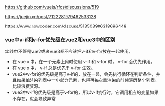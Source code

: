 https://github.com/vuejs/rfcs/discussions/519

https://juejin.cn/post/7122281979462533128

https://www.nowcoder.com/discuss/513503986318696448

### vue中v-if和v-for优先级在vue2和vue3中的区别

实践中不管是vue2或者vue3都不应该把v-if和v-for放在一起使用。

* 在 vue x 中，在一个元素上同时使用 v-if 和 v-for 时， v-for 会优先作用。
* 在 vue x 中， v-if 总是优先于 v-for 生效。
* vue2中v-for的优先级是高于v-if的，放在一起，会先执行循环在判断条件，并且如果值渲染列表中一小部分元素，也得再每次重渲染的时候遍历整个列表，比较浪费资源。
* vue3中v-if的优先级是高于v-for的，所以v-if执行时，它调用相应的变量如果不存在，就会导致异常